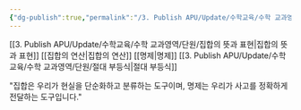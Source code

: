 ```yaml
---
{"dg-publish":true,"permalink":"/3. Publish APU/Update/수학교육/수학 교과영역/수학영역/집합과 명제/","dgPassFrontmatter":true,"noteIcon":"","created":"","updated":""}
---
```


[[3. Publish APU/Update/수학교육/수학 교과영역/단원/집합의 뜻과 표현\|집합의 뜻과 표현]] 
[[집합의 연산\|집합의 연산]] 
[[명제\|명제]]
[[3. Publish APU/Update/수학교육/수학 교과영역/단원/절대 부등식\|절대 부등식]]

"집합은 우리가 현실을 단순화하고 분류하는 도구이며, 명제는 우리가 사고를 정확하게 전달하는 도구입니다."